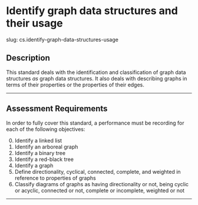 # Identify graph data structures and their usage

slug: cs.identify-graph-data-structures-usage

## Description
This standard deals with the identification and classification of graph data structures _as_ graph data structures. It also deals with describing graphs in terms of their properties or the properties of their edges.

---
## Assessment Requirements
In order to fully cover this standard, a performance must be recording for each of the following objectives:

0. Identify a linked list
1. Identify an arboreal graph
2. Identify a binary tree
3. Identify a red-black tree
4. Identify a graph
5. Define directionality, cyclical, connected, complete, and weighted in reference to properties of graphs
6. Classify diagrams of graphs as having directionality or not, being cyclic or acyclic, connected or not, complete or incomplete, weighted or not

---
